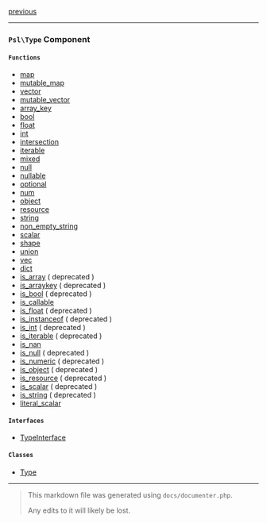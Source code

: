 [previous](str-grapheme.md)

---

### `Psl\Type` Component

#### `Functions`

- [map](./../../src/Psl/Type/map.php#L21)
- [mutable_map](./../../src/Psl/Type/mutable_map.php#L21)
- [vector](./../../src/Psl/Type/vector.php#L19)
- [mutable_vector](./../../src/Psl/Type/mutable_vector.php#L19)
- [array_key](./../../src/Psl/Type/array_key.php#L10)
- [bool](./../../src/Psl/Type/bool.php#L10)
- [float](./../../src/Psl/Type/float.php#L10)
- [int](./../../src/Psl/Type/int.php#L10)
- [intersection](./../../src/Psl/Type/intersection.php#L20)
- [iterable](./../../src/Psl/Type/iterable.php#L20)
- [mixed](./../../src/Psl/Type/mixed.php#L10)
- [null](./../../src/Psl/Type/null.php#L10)
- [nullable](./../../src/Psl/Type/nullable.php#L18)
- [optional](./../../src/Psl/Type/optional.php#L14)
- [num](./../../src/Psl/Type/num.php#L10)
- [object](./../../src/Psl/Type/object.php#L14)
- [resource](./../../src/Psl/Type/resource.php#L12)
- [string](./../../src/Psl/Type/string.php#L10)
- [non_empty_string](./../../src/Psl/Type/non_empty_string.php#L10)
- [scalar](./../../src/Psl/Type/scalar.php#L10)
- [shape](./../../src/Psl/Type/shape.php#L15)
- [union](./../../src/Psl/Type/union.php#L20)
- [vec](./../../src/Psl/Type/vec.php#L18)
- [dict](./../../src/Psl/Type/dict.php#L20)
- [is_array](./../../src/Psl/Type/is_array.php#L20) ( deprecated )
- [is_arraykey](./../../src/Psl/Type/is_arraykey.php#L18) ( deprecated )
- [is_bool](./../../src/Psl/Type/is_bool.php#L20) ( deprecated )
- [is_callable](./../../src/Psl/Type/is_callable.php#L18)
- [is_float](./../../src/Psl/Type/is_float.php#L20) ( deprecated )
- [is_instanceof](./../../src/Psl/Type/is_instanceof.php#L22) ( deprecated )
- [is_int](./../../src/Psl/Type/is_int.php#L20) ( deprecated )
- [is_iterable](./../../src/Psl/Type/is_iterable.php#L20) ( deprecated )
- [is_nan](./../../src/Psl/Type/is_nan.php#L14)
- [is_null](./../../src/Psl/Type/is_null.php#L18) ( deprecated )
- [is_numeric](./../../src/Psl/Type/is_numeric.php#L20) ( deprecated )
- [is_object](./../../src/Psl/Type/is_object.php#L20) ( deprecated )
- [is_resource](./../../src/Psl/Type/is_resource.php#L22) ( deprecated )
- [is_scalar](./../../src/Psl/Type/is_scalar.php#L20) ( deprecated )
- [is_string](./../../src/Psl/Type/is_string.php#L20) ( deprecated )
- [literal_scalar](./../../src/Psl/Type/literal_scalar.php#L18)

#### `Interfaces`

- [TypeInterface](./../../src/Psl/Type/TypeInterface.php#L14)

#### `Classes`

- [Type](./../../src/Psl/Type/Type.php#L15)



---

> This markdown file was generated using `docs/documenter.php`.
>
> Any edits to it will likely be lost.
